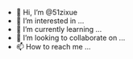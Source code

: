 - 👋 Hi, I’m @51zixue
- 👀 I’m interested in ...
- 🌱 I’m currently learning ...
- 💞️ I’m looking to collaborate on ...
- 📫 How to reach me ...

<!---
51zixue/51zixue is a ✨ special ✨ repository because its `README.md` (this file) appears on your GitHub profile.
You can click the Preview link to take a look at your changes.
--->
